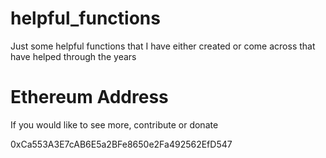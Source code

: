 # helpful_functions
Just some helpful functions that I have either created or come across that have helped through the years


# Ethereum Address
If you would like to see more, contribute or donate

0xCa553A3E7cAB6E5a2BFe8650e2Fa492562EfD547

